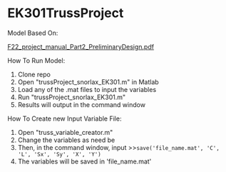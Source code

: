 # EK301TrussProject
Model Based On:

[F22_project_manual_Part2_PreliminaryDesign.pdf](https://github.com/eth1030/EK301TrussProject/files/9974904/F22_project_manual_Part2_PreliminaryDesign.pdf)


How To Run Model:
1) Clone repo
2) Open "trussProject_snorlax_EK301.m" in Matlab
3) Load any of the .mat files to input the variables
4) Run "trussProject_snorlax_EK301.m"
5) Results will output in the command window




How To Create new Input Variable File:
1) Open "truss_variable_creator.m"
2) Change the variables as need be
3) Then, in the command window, input >>`save('file_name.mat', 'C', 'L', 'Sx', 'Sy', 'X', 'Y')`
4) The variables will be saved in 'file_name.mat'
